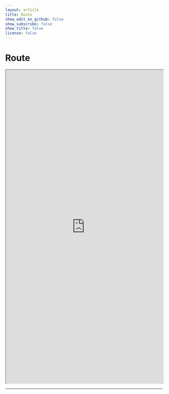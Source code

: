 ```yaml
---
layout: article
title: Route
show_edit_on_github: false
show_subscribe: false
show_title: false
license: false
---
```


# Route

<iframe src="https://jodablog.github.io/db15.html" width="100%" height="1000">
  <p>Your browser does not support iframes.</p>
</iframe>

***
